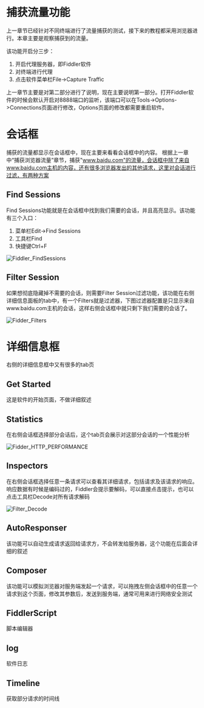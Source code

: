 # 捕获流量功能
上一章节已经针对不同终端进行了流量捕获的测试，接下来的教程都采用浏览器进行。本章主要是观察捕获到的流量。

该功能开启分三步：
1. 开启代理服务器，即Fiddler软件
2. 对终端进行代理
3. 点击软件菜单栏File->Capture Traffic

上一章节主要是对第二部分进行了说明，现在主要说明第一部分。打开Fiddler软件的时候会默认开启对8888端口的监听，该端口可以在Tools->Options->Connections页面进行修改，Options页面的修改都需要重启软件。

# 会话框
捕获的流量都显示在会话框中，现在主要来看看会话框中的内容。
根据上一章中“捕获浏览器流量”章节，捕获"www.baidu.com"的流量，会话框中除了来自www.baidu.com主机的内容，还有很多浏览器发出的其他请求，这里对会话进行过滤，有两种方案

## Find Sessions
Find Sessions功能就是在会话框中找到我们需要的会话，并且高亮显示。该功能有三个入口：
1. 菜单栏Edit->Find Sessions
2. 工具栏Find
3. 快捷键Ctrl+F


![Fiddler_FindSessions](https://tva3.sinaimg.cn/large/0082ZISugy1gazq5g2r1jj308708mq3o.jpg)

## Filter Session
如果想彻底隐藏掉不需要的会话，则需要Filter Session过滤功能，该功能在右侧详细信息面板的tab中，有一个Filters就是过滤器，下图过滤器配置是只显示来自www.baidu.com主机的会话，这样右侧会话框中就只剩下我们需要的会话了。

![Fidder_Filters](https://tvax2.sinaimg.cn/large/0082ZISugy1gazqgc0hjmj31330o9jyl.jpg)

# 详细信息框
右侧的详细信息框中又有很多的tab页

## Get Started
这是软件的开始页面，不做详细叙述

## Statistics
在右侧会话框选择部分会话后，这个tab页会展示对这部分会话的一个性能分析

![Fidder_HTTP_PERFORMANCE](https://tvax2.sinaimg.cn/large/0082ZISugy1gazqsk2ibej31330o97ba.jpg)

## Inspectors
在右侧会话框选择任意一条请求可以查看其详细请求，包括请求及该请求的响应。响应数据有时候是编码过的，Fiddler会提示要解码，可以直接点击提示，也可以点击工具栏Decode对所有请求解码

![Filter_Decode](https://tvax4.sinaimg.cn/large/0082ZISugy1gazqyavdz2j30y80nz44p.jpg)

## AutoResponser
该功能可以自动生成请求返回给请求方，不会转发给服务器，这个功能在后面会详细的叙述

## Composer
该功能可以模拟浏览器对服务端发起一个请求，可以拖拽左侧会话框中的任意一个请求到这个页面，修改其参数后，发送到服务端，通常可用来进行网络安全测试

## FiddlerScript
脚本编辑器

## log
软件日志

## Timeline
获取部分请求的时间线




